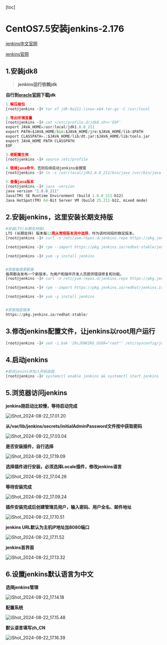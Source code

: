 [toc]



# CentOS7.5安装jenkins-2.176

[jenkins中文官网](https://jenkins.io/zh/)

[jenkins官网](https://jenkins.io)



## 1.安装jdk8 

> **jenkins运行依赖jdk**

**自行到[oracle官网](https://www.oracle.com/technetwork/java/javase/downloads/index.html)下载jdk**



```python
1.解压缩包
[root@jenkins ~]# tar xf jdk-8u211-linux-x64.tar.gz -C /usr/local

2.导出环境变量
[root@jenkins ~]# cat >/etc/profile.d/jdk8.sh<<'EOF'
export JAVA_HOME=/usr/local/jdk1.8.0_211
export PATH=$JAVA_HOME/bin:$JAVA_HOME/jre:$JAVA_HOME/lib:$PATH
export CLASSPATH=.:$JAVA_HOME/lib/dt.jar:$JAVA_HOME/lib/tools.jar
export JAVA_HOME PATH CLASSPATH
EOF

3.使配置生效
[root@jenkins ~]# source /etc/profile

4.链接java命令，否则后续启动jenkins会报错
[root@jenkins ~]# ln -s /usr/local/jdk1.8.0_211/bin/java /usr/bin/java

5.查看java版本
[root@jenkins ~]# java -version
java version "1.8.0_211"
Java(TM) SE Runtime Environment (build 1.8.0_211-b12)
Java HotSpot(TM) 64-Bit Server VM (build 25.211-b12, mixed mode)
```



## 2.安装jenkins，这里安装长期支持版

```python
#安装LTS(长期支持版)
LTS (长期支持) 版本每12周从常规版本流中选择，作为该时间段的稳定版本。
[root@jenkins ~]# curl -o /etc/yum.repos.d/jenkins.repo https://pkg.jenkins.io/redhat-stable/jenkins.repo

[root@jenkins ~]# rpm --import https://pkg.jenkins.io/redhat-stable/jenkins.io.key

[root@jenkins ~]# yum -y install jenkins


#安装每周更新版
每周都会发布一个新版本，为用户和插件开发人员提供错误修复和功能。
[root@jenkins ~]# curl -o /etc/yum.repos.d/jenkins.repo https://pkg.jenkins.io/redhat/jenkins.repo

[root@jenkins ~]# rpm --import https://pkg.jenkins.io/redhat/jenkins.io.key

[root@jenkins ~]# yum -y install jenkins


#安装指定版本
https://pkg.jenkins.io/redhat-stable/
```



## 3.修改jenkins配置文件，让jenkins以root用户运行

```python
[root@jenkins ~]# sed -i.bak '29cJENKINS_USER="root"' /etc/sysconfig/jenkins
```



## 4.启动jenkins

```python
#启动jenins并加入开机自启
[root@jenkins ~]# systemctl enable jenkins && systemctl start jenkins
```



## **5.浏览器访问jenkins**

**jenkins刚启动比较慢，等待启动完成**

![iShot_2024-08-22_17.01.20](https://github.com/pptfz/picgo-images/blob/master/img/iShot_2024-08-22_17.01.20.png)





**从/var/lib/jenkins/secrets/initialAdminPassword文件按中获取密码**

![iShot_2024-08-22_17.03.04](https://github.com/pptfz/picgo-images/blob/master/img/iShot_2024-08-22_17.03.04.png)







**是否安装插件，自行选择**

![iShot_2024-08-22_17.19.09](https://github.com/pptfz/picgo-images/blob/master/img/iShot_2024-08-22_17.19.09.png)





**选择插件进行安装，必须选择Locale插件，修改jenkins语言**

![iShot_2024-08-22_17.04.26](https://github.com/pptfz/picgo-images/blob/master/img/iShot_2024-08-22_17.04.26.png)





**等待安装完成**

![iShot_2024-08-22_17.09.24](https://github.com/pptfz/picgo-images/blob/master/img/iShot_2024-08-22_17.09.24.png)



**插件安装完成后创建管理员用户，输入密码、用户全名、邮件地址**

![iShot_2024-08-22_17.10.51](https://github.com/pptfz/picgo-images/blob/master/img/iShot_2024-08-22_17.10.51.png)



**jenkins URL默认为主机IP地址加8080端口**

![iShot_2024-08-22_17.11.52](https://github.com/pptfz/picgo-images/blob/master/img/iShot_2024-08-22_17.11.52.png)





**jenkins首界面**

![iShot_2024-08-22_17.13.32](https://github.com/pptfz/picgo-images/blob/master/img/iShot_2024-08-22_17.13.32.png)





## 6.设置jenkins默认语言为中文

**选择jenkins管理**

![iShot_2024-08-22_17.14.18](https://github.com/pptfz/picgo-images/blob/master/img/iShot_2024-08-22_17.14.18.png)



**配置系统**

![iShot_2024-08-22_17.15.48](https://github.com/pptfz/picgo-images/blob/master/img/iShot_2024-08-22_17.15.48.png)





**默认语言填写zh_CN**

![iShot_2024-08-22_17.16.39](https://github.com/pptfz/picgo-images/blob/master/img/iShot_2024-08-22_17.16.39.png)
